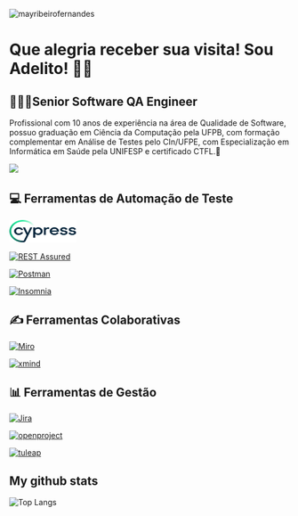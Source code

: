 <p align="left"> <img src="https://komarev.com/ghpvc/?username=adelitofarias&label=Profile%20views&color=0e75b6&style=flat" alt="mayribeirofernandes" /> </p>

# Que alegria receber sua visita! Sou Adelito! 👋😄

## 👨🏻‍💻Senior Software QA Engineer
Profissional com 10 anos de experiência na área de Qualidade de Software, possuo graduação em Ciência da Computação pela UFPB, com formação complementar em Análise de Testes pelo CIn/UFPE, com Especialização em Informática em Saúde pela UNIFESP e certificado CTFL.🎉

[<img src="https://img.shields.io/badge/linkedin-%230077B5.svg?&style=for-the-badge&logo=linkedin&logoColor=white" />](https://www.linkedin.com/in/adelito/)

## 💻 Ferramentas de Automação de Teste

<p align="left"> 
   <a href="https://www.cypress.io/" target="_blank"> <img src="https://github.com/cypress-io/cypress/raw/develop/assets/cypress-logo-light.png" alt="Cypress.io" width="120" height="40"/> </a>   
</p>

<p align="left"> <a href="https://rest-assured.io/" target="_blank"> <img src="https://rest-assured.io/img/name-transparent.png" alt="REST Assured" width="240" height="40"/> </a> </p>

<p align="left"> <a href="https://www.postman.com/" target="_blank"> <img src="https://avatars.githubusercontent.com/u/10251060?s=200&v=4" alt="Postman" width="50" height="50"/> </a> </p>

<p align="left"> <a href="https://insomnia.rest/" target="_blank"> <img src="https://seeklogo.com/images/I/insomnia-logo-A35E09EB19-seeklogo.com.png" alt="Insomnia" width="50" height="50"/> </a> </p>

## ✍️ Ferramentas Colaborativas

<p align="left"> <a href="https://miro.com/" target="_blank"> <img src="https://images.ctfassets.net/udc161ufuk3a/3OpfaicvbVFEOrTyKbnsm1/175320c40b2c67ec332a8b5038337b90/Miro_logo_news.png" alt="Miro" width="200" height="100"/> </a> </p>

<p align="left"> <a href="https://xmind.app/download/" target="_blank"> <img src="https://media.licdn.com/dms/image/D560BAQGE9MCGpZHqmw/company-logo_200_200/0/1664433392125?e=1683763200&v=beta&t=CoxK-d_qvtw6JfNFjQ6DF7I60JxmaUW0gQcH0EFeeWw" alt="xmind" width="100" height="100"/> </a> </p>



## 📊 Ferramentas de Gestão

<p align="left"> <a href="https://www.atlassian.com/br/software/jira" target="_blank"> <img src="https://cdn.icon-icons.com/icons2/2699/PNG/512/atlassian_jira_logo_icon_170511.png" alt="Jira" width="50" height="50"/> </a> </p>

<p align="left"> <a href="https://www.openproject.org/" target="_blank"> <img src="https://www.openproject.org/assets/images/press/openproject-icon-original-color-41055eb6.png" alt="openproject" width="50" height="50"/> </a> </p>

<p align="left"> <a href="https://www.tuleap.org/" target="_blank"> <img src="https://d4.alternativeto.net/S9GsjKmmtq8ga0X7WA_RHpbFpByy_YABTF6CjVEgGDs/rs:fill:280:280:0/g:ce:0:0/YWJzOi8vZGlzdC9pY29ucy90dWxlYXAtb3Blbi1hbG1fMTQyMzQxLnBuZw.png" alt="tuleap" width="50" height="50"/> </a> </p>


## My github stats

![Top Langs](https://github-readme-stats.vercel.app/api/top-langs/?username=adelitofarias&layout=compact)

<!--
**adelitofarias/adelitofarias** is a ✨ _special_ ✨ repository because its `README.md` (this file) appears on your GitHub profile.

Here are some ideas to get you started:

- 🔭 I’m currently working on ...
- 🌱 I’m currently learning ...
- 👯 I’m looking to collaborate on ...
- 🤔 I’m looking for help with ...
- 💬 Ask me about ...
- 📫 How to reach me: ...
- 😄 Pronouns: ...
- ⚡ Fun fact: ...
-->
